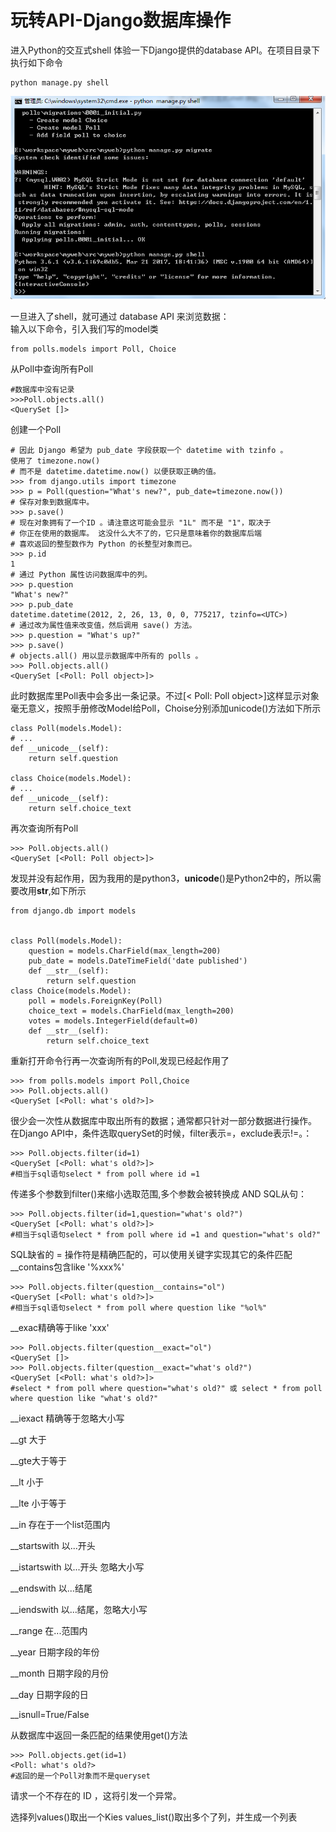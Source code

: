# 玩转API-Django数据库操作

进入Python的交互式shell 体验一下Django提供的database API。在项目目录下执行如下命令

```
python manage.py shell
```

![](/assets/a1.png)

一旦进入了shell，就可通过 database API 来浏览数据：  
输入以下命令，引入我们写的model类

```
from polls.models import Poll, Choice
```

从Poll中查询所有Poll

```
#数据库中没有记录
>>>Poll.objects.all()
<QuerySet []>
```

创建一个Poll

```
# 因此 Django 希望为 pub_date 字段获取一个 datetime with tzinfo 。
使用了 timezone.now()
# 而不是 datetime.datetime.now() 以便获取正确的值。
>>> from django.utils import timezone
>>> p = Poll(question="What's new?", pub_date=timezone.now())
# 保存对象到数据库中。
>>> p.save()
# 现在对象拥有了一个ID 。请注意这可能会显示 "1L" 而不是 "1"，取决于
# 你正在使用的数据库。 这没什么大不了的，它只是意味着你的数据库后端
# 喜欢返回的整型数作为 Python 的长整型对象而已。
>>> p.id
1
# 通过 Python 属性访问数据库中的列。
>>> p.question
"What's new?"
>>> p.pub_date
datetime.datetime(2012, 2, 26, 13, 0, 0, 775217, tzinfo=<UTC>)
# 通过改为属性值来改变值，然后调用 save() 方法。
>>> p.question = "What's up?"
>>> p.save()
# objects.all() 用以显示数据库中所有的 polls 。
>>> Poll.objects.all()
<QuerySet [<Poll: Poll object>]>
```

此时数据库里Poll表中会多出一条记录。不过\[&lt; Poll: Poll object&gt;\]这样显示对象毫无意义，按照手册修改Model给Poll，Choise分别添加unicode\(\)方法如下所示

```
class Poll(models.Model):
# ...
def __unicode__(self):
    return self.question

class Choice(models.Model):
# ...
def __unicode__(self):
    return self.choice_text
```

再次查询所有Poll

```
>>> Poll.objects.all()
<QuerySet [<Poll: Poll object>]>
```

发现并没有起作用，因为我用的是python3，**unicode**\(\)是Python2中的，所以需要改用**str**,如下所示

```
from django.db import models


class Poll(models.Model):
    question = models.CharField(max_length=200)
    pub_date = models.DateTimeField('date published')
    def __str__(self):
        return self.question
class Choice(models.Model):
    poll = models.ForeignKey(Poll)
    choice_text = models.CharField(max_length=200)
    votes = models.IntegerField(default=0)
    def __str__(self):
        return self.choice_text
```

重新打开命令行再一次查询所有的Poll,发现已经起作用了

```
>>> from polls.models import Poll,Choice
>>> Poll.objects.all()
<QuerySet [<Poll: what's old?>]>
```

很少会一次性从数据库中取出所有的数据；通常都只针对一部分数据进行操作。 在Django API中，条件选取querySet的时候，filter表示=，exclude表示!=。：

```
>>> Poll.objects.filter(id=1)
<QuerySet [<Poll: what's old?>]>
#相当于sql语句select * from poll where id =1
```

传递多个参数到filter\(\)来缩小选取范围,多个参数会被转换成 AND SQL从句：

```
>>> Poll.objects.filter(id=1,question="what's old?")
<QuerySet [<Poll: what's old?>]>
#相当于sql语句select * from poll where id =1 and question="what's old?"
```

SQL缺省的 = 操作符是精确匹配的，可以使用关键字实现其它的条件匹配 __contains包含like '%xxx%'

```
>>> Poll.objects.filter(question__contains="ol")
<QuerySet [<Poll: what's old?>]>
#相当于sql语句select * from poll where question like "%ol%"
```

__exac精确等于like 'xxx'

```
>>> Poll.objects.filter(question__exact="ol")
<QuerySet []>
>>> Poll.objects.filter(question__exact="what's old?")
<QuerySet [<Poll: what's old?>]>
#select * from poll where question="what's old?" 或 select * from poll where question like "what's old?"
```

__iexact    精确等于忽略大小写

__gt 大于 

__gte大于等于
  
__lt    小于  

__lte    小于等于 
 
__in     存在于一个list范围内 
 
__startswith   以...开头  

__istartswith   以...开头 忽略大小写
  
__endswith     以...结尾  

__iendswith    以...结尾，忽略大小写
  
__range    在...范围内  

__year       日期字段的年份
  
__month    日期字段的月份 
 
__day        日期字段的日 
 
__isnull=True/False


从数据库中返回一条匹配的结果使用get()方法
```
>>> Poll.objects.get(id=1)
<Poll: what's old?>
#返回的是一个Poll对象而不是queryset
```
请求一个不存在的 ID ，这将引发一个异常。

选择列values()取出一个Kies values_list()取出多个了列，并生成一个列表
